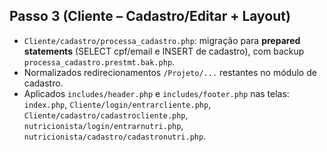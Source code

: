

## Passo 3 (Cliente – Cadastro/Editar + Layout)
- `Cliente/cadastro/processa_cadastro.php`: migração para **prepared statements** (SELECT cpf/email e INSERT de cadastro), com backup `processa_cadastro.prestmt.bak.php`.
- Normalizados redirecionamentos `/Projeto/...` restantes no módulo de cadastro.
- Aplicados `includes/header.php` e `includes/footer.php` nas telas: `index.php`, `Cliente/login/entrarcliente.php`, `Cliente/cadastro/cadastrocliente.php`, `nutricionista/login/entrarnutri.php`, `nutricionista/cadastro/cadastronutri.php`.
